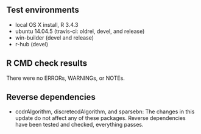 ## Test environments
* local OS X install, R 3.4.3
* ubuntu 14.04.5 (travis-ci: oldrel, devel, and release)
* win-builder (devel and release)
* r-hub (devel)

## R CMD check results
There were no ERRORs, WARNINGs, or NOTEs.

## Reverse dependencies

* ccdrAlgorithm, discretecdAlgorithm, and sparsebn: The changes in this update
do not affect any of these packages. Reverse dependencies have been tested and 
checked, everything passes.

